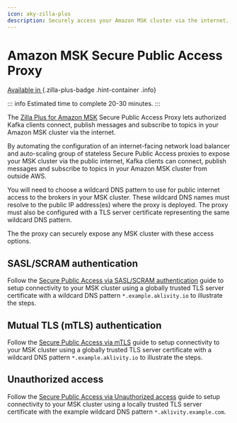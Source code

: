 ```yaml
---
icon: aky-zilla-plus
description: Securely access your Amazon MSK cluster via the internet.
---
```


# Amazon MSK Secure Public Access Proxy

[Available in <ZillaPlus/>](https://www.aklivity.io/products/zilla-plus)
{.zilla-plus-badge .hint-container .info}

::: info Estimated time to complete 20-30 minutes.
:::

The [Zilla Plus for Amazon MSK](https://aws.amazon.com/marketplace/pp/prodview-jshnzslazfm44) Secure Public Access Proxy lets authorized Kafka clients connect, publish messages and subscribe to topics in your Amazon MSK cluster via the internet.

By automating the configuration of an internet-facing network load balancer and auto-scaling group of stateless Secure Public Access proxies to expose your MSK cluster via the public internet, Kafka clients can connect, publish messages and subscribe to topics in your Amazon MSK cluster from outside AWS.

You will need to choose a wildcard DNS pattern to use for public internet access to the brokers in your MSK cluster. These wildcard DNS names must resolve to the public IP address(es) where the <ZillaPlus/> proxy is deployed. The <ZillaPlus/> proxy must also be configured with a TLS server certificate representing the same wildcard DNS pattern.

The the <ZillaPlus/> proxy can securely expose any MSK cluster with these access options.

## SASL/SCRAM authentication

Follow the [Secure Public Access via SASL/SCRAM authentication](./production.md) guide to setup connectivity to your MSK cluster using a globally trusted TLS server certificate with a wildcard DNS pattern `*.example.aklivity.io` to illustrate the steps.

## Mutual TLS (mTLS) authentication

Follow the [Secure Public Access via mTLS](./production-mutual-tls.md)  guide to setup connectivity to your MSK cluster using a globally trusted TLS server certificate with a wildcard DNS pattern `*.example.aklivity.io` to illustrate the steps.

## Unauthorized access

Follow the [Secure Public Access via Unauthorized access](./development.md) guide to setup connectivity to your MSK cluster using a locally trusted TLS server certificate with the example wildcard DNS pattern `*.aklivity.example.com`.
